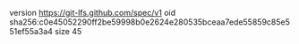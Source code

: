 version https://git-lfs.github.com/spec/v1
oid sha256:c0e45052290ff2be59998b0e2624e280535bceaa7ede55859c85e551ef55a3a4
size 45
